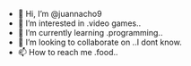 - 👋 Hi, I’m @juannacho9
- 👀 I’m interested in .video games..
- 🌱 I’m currently learning .programming..
- 💞️ I’m looking to collaborate on ..I dont know.
- 📫 How to reach me .food..

<!---
juannacho9/juannacho9 is a ✨ special ✨ repository because its `README.md` (this file) appears on your GitHub profile.
You can click the Preview link to take a look at your changes.
--->
